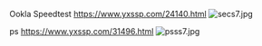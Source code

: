 Ookla Speedtest
https://www.yxssp.com/24140.html
![secs7.jpg](https://github.com/user-attachments/assets/c4c99a79-c876-49c6-a473-665eb92be2f8)

ps
https://www.yxssp.com/31496.html
![psss7.jpg](https://github.com/user-attachments/assets/5b8321a7-f613-4787-bf7b-6fa8e137fc47)

